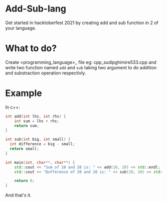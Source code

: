 # Add-Sub-lang
Get started in hacktoberfest 2021 by creating add and sub function in 2 of your language.

# What to do?
Create <programming_language>_<username> file eg: cpp_sudipghimire533.cpp
and write two function named `add` and `sub` taking two argument to do addition and substraction operation respectivly.
 
# Example
In c++:
  ```c++
  int add(int lhs, int rhs) {
      int sum = lhs + rhs;
      return sum;
  }
  
  int sub(int big, int small) {
    int difference = big - small;
    return small;
  }
  
  int main(int, char**, char**) {
      std::cout << "Sum of 10 and 20 is: " << add(10, 20) << std::endl;
      std::cout << "Dufference of 20 and 10 is: " << sub(20, 10) << std::endl;
  
      return 0;
  }
  ```
 
 And that's it.
